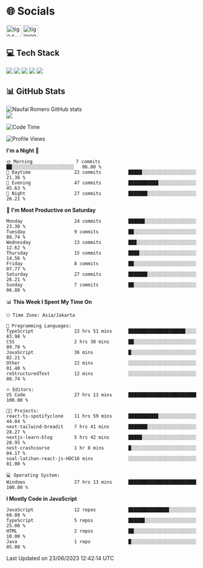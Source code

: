 <h1 align="">🌐 Socials</h1>
<p align="left">
<a href="https://linkedin.com/in/naufal-romero-putra-pratama-9ab816177/" target="blank"><img align="center" src="https://raw.githubusercontent.com/rahuldkjain/github-profile-readme-generator/master/src/images/icons/Social/linked-in-alt.svg" alt="tigo s yoga" height="30" width="40" /></a>
<a href="https://instagram.com/naufalromero" target="blank"><img align="center" src="https://raw.githubusercontent.com/rahuldkjain/github-profile-readme-generator/master/src/images/icons/Social/instagram.svg" alt="tigoyoga" height="30" width="40" /></a>
</p>


<h2 align="">💻 Tech Stack</h2>
<div align="">
 <img src="https://img.shields.io/badge/typescript-%23007ACC.svg?style=for-the-badge&logo=typescript&logoColor=white"/>
 <img src="https://img.shields.io/badge/javascript-%23323330.svg?style=for-the-badge&logo=javascript&logoColor=%23F7DF1E"/>
 <img src="https://img.shields.io/badge/react-%2320232a.svg?style=for-the-badge&logo=react&logoColor=%2361DAFB"/>
 <img src="https://img.shields.io/badge/tailwindcss-%2338B2AC.svg?style=for-the-badge&logo=tailwind-css&logoColor=white"/>
 <img src="https://img.shields.io/badge/java-%23ED8B00.svg?style=for-the-badge&logo=openjdk&logoColor=white"/>
</div>


<h2 align="">📊 GitHub Stats</h2>

![Naufal Romero GitHub stats](https://github-readme-stats-xi-nine-74.vercel.app/api?username=romves&show_icons=true&theme=tokyonight&include_all_commits=true&count_private=true)<br/>
![](https://github-readme-stats-xi-nine-74.vercel.app/api/top-langs/?username=romves&theme=tokyonight&hide_border=false&include_all_commits=true&count_private=true&layout=compact)

<!--START_SECTION:waka-->
![Code Time](http://img.shields.io/badge/Code%20Time-79%20hrs%2049%20mins-blue)

![Profile Views](http://img.shields.io/badge/Profile%20Views-6-blue)

**I'm a Night 🦉** 

```text
🌞 Morning                7 commits           ██░░░░░░░░░░░░░░░░░░░░░░░   06.80 % 
🌆 Daytime                22 commits          █████░░░░░░░░░░░░░░░░░░░░   21.36 % 
🌃 Evening                47 commits          ███████████░░░░░░░░░░░░░░   45.63 % 
🌙 Night                  27 commits          ███████░░░░░░░░░░░░░░░░░░   26.21 % 
```
📅 **I'm Most Productive on Saturday** 

```text
Monday                   24 commits          ██████░░░░░░░░░░░░░░░░░░░   23.30 % 
Tuesday                  9 commits           ██░░░░░░░░░░░░░░░░░░░░░░░   08.74 % 
Wednesday                13 commits          ███░░░░░░░░░░░░░░░░░░░░░░   12.62 % 
Thursday                 15 commits          ████░░░░░░░░░░░░░░░░░░░░░   14.56 % 
Friday                   8 commits           ██░░░░░░░░░░░░░░░░░░░░░░░   07.77 % 
Saturday                 27 commits          ███████░░░░░░░░░░░░░░░░░░   26.21 % 
Sunday                   7 commits           ██░░░░░░░░░░░░░░░░░░░░░░░   06.80 % 
```


📊 **This Week I Spent My Time On** 

```text
🕑︎ Time Zone: Asia/Jakarta

💬 Programming Languages: 
TypeScript               22 hrs 51 mins      █████████████████████░░░░   83.98 % 
CSS                      2 hrs 38 mins       ██░░░░░░░░░░░░░░░░░░░░░░░   09.70 % 
JavaScript               36 mins             █░░░░░░░░░░░░░░░░░░░░░░░░   02.21 % 
Other                    22 mins             ░░░░░░░░░░░░░░░░░░░░░░░░░   01.40 % 
reStructuredText         12 mins             ░░░░░░░░░░░░░░░░░░░░░░░░░   00.74 % 

🔥 Editors: 
VS Code                  27 hrs 13 mins      █████████████████████████   100.00 % 

🐱‍💻 Projects: 
react-ts-spotifyclone    11 hrs 59 mins      ███████████░░░░░░░░░░░░░░   44.04 % 
next-tailwind-breadit    7 hrs 41 mins       ███████░░░░░░░░░░░░░░░░░░   28.27 % 
nextjs-learn-blog        5 hrs 42 mins       █████░░░░░░░░░░░░░░░░░░░░   20.95 % 
nest-crashcourse         1 hr 8 mins         █░░░░░░░░░░░░░░░░░░░░░░░░   04.17 % 
soal-latihan-react-js-HOC16 mins             ░░░░░░░░░░░░░░░░░░░░░░░░░   01.00 % 

💻 Operating System: 
Windows                  27 hrs 13 mins      █████████████████████████   100.00 % 
```

**I Mostly Code in JavaScript** 

```text
JavaScript               12 repos            ███████████████░░░░░░░░░░   60.00 % 
TypeScript               5 repos             ██████░░░░░░░░░░░░░░░░░░░   25.00 % 
HTML                     2 repos             ██░░░░░░░░░░░░░░░░░░░░░░░   10.00 % 
Java                     1 repo              █░░░░░░░░░░░░░░░░░░░░░░░░   05.00 % 
```




 Last Updated on 23/06/2023 12:42:14 UTC
<!--END_SECTION:waka-->
